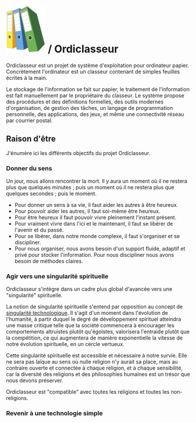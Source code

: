 


# ![classeur](logo-107x128.png) / Ordiclasseur

Ordiclasseur est un projet de système d'exploitation pour ordinateur papier. Concrètement l'ordinateur est un classeur contenant de simples feuilles écrites à la main.

Le stockage de l'information se fait sur papier, le traitement de l'information est fait manuellement par le propriétaire du classeur. Le système propose des procédures et des définitions formelles, des outils modernes d'organisation, de gestion des tâches, un langage de programmation personnelle, des applications, des jeux, et même une connectivité réseau par courrier postal.



## Raison d'être

J'énumère ici les différents objectifs du projet Ordiclasseur.

### Donner du sens

Un jour, nous allons rencontrer la mort. Il y aura un moment où il ne restera plus que quelques minutes ; puis un moment où il ne restera plus que quelques secondes ; puis le moment.

- Pour donner un sens à sa vie, il faut aider les autres à être heureux.
- Pour pouvoir aider les autres, il faut soi-même être heureux.
- Pour être heureux il faut pouvoir vivre pleinement l'instant présent.
- Pour vraiment vivre dans l'ici et le maintenant, il faut se libérer de l'avenir et du passé.
- Pour se libérer, dans notre monde complexe, il faut s'organiser et se discipliner.
- Pour nous organiser, nous avons besoin d'un support fluide, adaptif et privé pour stocker l'information. Pour nous discipliner nous avons besoin de méthodes claires.

### Agir vers une singularité spirituelle

Ordiclasseur s'intègre dans un cadre plus global d'avancée vers une "singularité" spirituelle.

La notion de singularité spirituelle s'entend par opposition au concept de [singularité technologique](https://fr.wikipedia.org/wiki/Singularit%C3%A9_technologique). Il s'agit d'un moment dans l'évolution de l'humanité, à partir duquel le degré de développement spirituel atteindra une masse critique telle que la société commencera à encourager les comportements altruistes plutôt qu'égoïstes, valorisera l'entraide plutôt que la compétition, ce qui augmentera de manière exponentielle la vitesse de notre évolution spirituelle, en un cercle vertueux.

Cette singularité spirituelle est accessible et nécessaire à notre survie. Elle ne sera pas laïque au sens où nulle religion n'y aurait sa place, mais au contraire ouverte et connectée à chaque religion, et à chaque sensibilité, car la diversité des religions et des philosophies humaines est un trésor que nous devons préserver.

Ordiclasseur est "compatible" avec toutes les religions et toutes les non-religions.

### Revenir à une technologie simple


